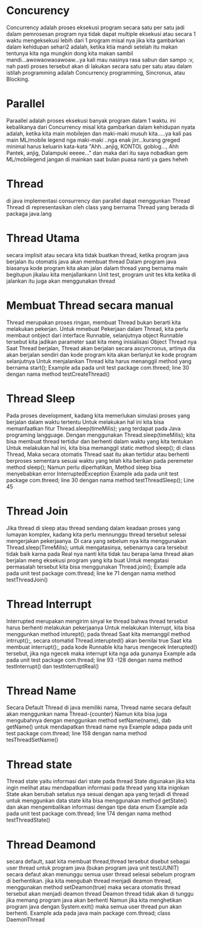 
# Concurency 

 Concurrency adalah proses eksekusi program secara satu per satu
 jadi dalam pemrosesan program nya tidak dapat multiple eksekusi atau secara 1 waktu mengeksekusi lebih dari 1 program
 misal nya jika kita gambarkan dalam kehidupan sehari2 adalah, ketika ktia mandi setelah itu makan
 tentunya kita nga mungkin dong kita makan sambil mandi...awowaowaoawoaw...ya kali mau nasinya rasa sabun dan sampo :v, 
 nah pasti proses tersebut akan di lakukan secara satu per satu atau dalam istilah programming adalah Concurrency programming, 
 Sincronus, atau Blocking.

# Parallel

 Paraallel adalah proses eksekusi banyak program dalam 1 waktu.
 ini kebalikanya dari Concurrency
 misal kita gambarkan dalam kehidupan nyata adalah, ketika kita main mobilejen dan maki-maki musuh kita.....ya kali pas main ML/mobile legend nga maki-maki ..nga enak jirr...kurang greged minimal harus keluarin kata-kata "Ahh...anjig, KONTOL goblog..., Ahh Pantek, anjig, Dalampuki eeeee..." dan maka dari itu saya nobadkan gem ML/mobilegend jangan di mainkan saat bulan puasa nanti ya gaes heheh

# Thread

 di java implementasi consurrency dan parallel dapat menggunkan Thread
 Thread di representasikan oleh class yang bernama Thread yang berada di packaga java.lang

# Thread Utama

 secara implisit atau secara kita tidak buatkan thread, ketika program java berjalan itu otomatis java akan membuat thread
 Dalam program java biasanya kode program kita akan jalan dalam thread yang bernama main
 begitupun jikalau kita menjallankann Unit test, program unit tes kita ketika di jalankan itu juga akan menggunakan thread

# Membuat Thread secara manual

 Thread merupakan proses ringan, membuat Thread bukan berarti kita melakukan pekerjan.
 Untuk mmebuat Pekerjaan dalam Thread, kita perlu membaut onbject dari interface Runnable, selanjutnya object Runnable tersebut kita jadikan parameter saat kita meng inisialisasi Object Thread nya
 Saat Thread berjalan, Thread akan berjalan secara ascyncronus, artinya dia akan berjalan sendiri dan kode program kita akan berlanjut ke kode program selanjutnya
 Untuk menjalankan Thread kita harus menanggil method yang bernama start();
 Example ada pada unit test package com.threed; line 30 dengan nama method testCreateThread()

# Thread Sleep

 Pada proses development, kadang kita memerlukan simulasi proses yang berjalan dalam waktu tertentu
 Untuk melakukan hal ini kita bisa memanfaatkan fitur Thread.sleep(timeMilis); yang terdapat pada Java programing langguage.
 Dengan menggunakan Thread.sleep(timeMilis); kita bisa membuat thread tertidur dan berhenti dalam waktu yang kita tentukan
 Untuk melakukan hal ini, kita bisa memanggil static method sleep(); di class Thread, Maka secara otomatis Thread saat itu akan tertidur atau berhenti berproses sementara sesuai waktu yang telah kita berikan pada peremeter method sleep();
 Namun perlu diperhatikan, Method sleep bisa menyebabkan error InterruptedException Example ada pada unit test package com.threed; line 30 dengan nama method testThreadSleep(); Line 45

# Thread Join

 Jika thread di sleep atau thread sendang dalam keadaan proses yang lumayan komplex, kadang kita perlu mennunggu thread tersebut selesai mengerjakan pekerjaanya.
 Di cara yang sebelum nya kita menggunakan Thread.sleep(TimeMilis); untuk mengatasinya, sebenarnya cara tersebut 
 tidak baik karna pada Real nya nanti kita tidak tau berapa lama thread akan berjalan meng eksekusi program yang kita buat
 Untuk mengatasi permasalah tersebut kita bisa menggunakan Thread.join();
 Example ada pada unit test package com.thread; line ke 71 dengan nama method testThreadJoin()

# Thread Interrupt

 Interrupted merupakan mengirim sinyal ke thread bahwa thread tersebut harus berhenti melakukan pekerjaanya
 Untuk melakukan Interrupt, kita bisa menggunkan method inturept(); pada thread
 Saat kita memanggil method intrrupt();, secara otomatid Thread.interupted() akan bernilai true
 Saat kita membuat interrupt();, pada kode Runnable kita harus mengecek Interupted() tersebut, jika nga ngecek 
 maka interrupt kita nga ada gunanya
 Example ada pada unit test package com.thread; line 93 -128 dengan nama method testInterrupt() dan  testInterruptReal()

# Thread Name

 Secara Default Thread di java memiliki nama, 
 Thread name secara default akan menggunkan nama Thread-{counter}
 Namun kita bisa juga mengubahnya dengan menggunkan method setName(name), dab getName() untuk mendapatkan thread name nya
 Example adapa pada unit test package com.thread; line 158 dengan nama method tesThreadSetName()

# Thread state

 Thread state yaitu informasi dari state pada thread
 State digunakan jika kita ingin melihat atau mendapatkan informasi pada thread yang kita inignkan
 State akan berubah setatus nya sesuai dengan apa yang terjadi di thread
 untuk menggunkan data state kita bisa menggunakan method getState() dan akan mengembalikan informasi dengan tipe data enum
 Example ada pada unit test package com.thread; line 174 dengan nama method testThreadState()

# Thread Deamond

 secara default, saat kita membuat thread,thread tersebut disebut sebagai user thread
 untuk program java (bukan program java unit test/JUNIT) secara defaut akan menunggu semua user thread selesai 
 sebelum program di berhentikan.
 jika kita mengubah thread menjadi deamon thread, menggunakan method setDeamon(true) maka secara otomatis thread 
 tersebut akan menjadi deamon thread
 Deamon thread tidak akan di tunggu jika memang program java akan berhenti
 Namun jika kita menghetikan program java dengan System.exit() maka semua user thread pun akan berhenti.
 Example ada pada java main package com.thread; class DaemonThread